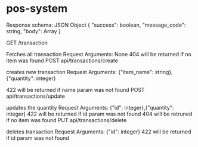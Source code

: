 # pos-system
Response schema: JSON Object { "success": boolean, "message_code": string, "body": Array }

GET /transaction

Fetches all transaction
Request Arguments: None
404 will be returned if no item was found
POST api/transactions/create

creates new transaction
Request Arguments: {"item_name": string},{"quantity": integer}

422 will be returned if name param was not found
POST api/transactions/update

updates the quantity 
Request Arguments: {"id": integer},{"quantity": integer}
422 will be returned if id param was not found
404 will be retruned if no item was found
PUT api/transactions/delete

deletes transaction
Request Arguments: {"id": integer}
422 will be returned if id param was not found
